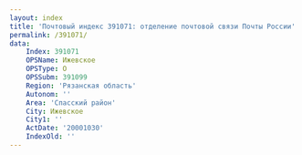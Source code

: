 ```yaml
---
layout: index
title: 'Почтовый индекс 391071: отделение почтовой связи Почты России'
permalink: /391071/
data:
    Index: 391071
    OPSName: Ижевское
    OPSType: О
    OPSSubm: 391099
    Region: 'Рязанская область'
    Autonom: ''
    Area: 'Спасский район'
    City: Ижевское
    City1: ''
    ActDate: '20001030'
    IndexOld: ''
---
```

